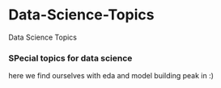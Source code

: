 # Data-Science-Topics
Data Science Topics
### SPecial topics for data science
here we find ourselves with eda and model building
peak in :)
